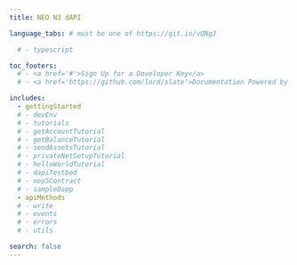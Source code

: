 ```yaml
---
title: NEO N3 dAPI

language_tabs: # must be one of https://git.io/vQNgJ

  # - typescript

toc_footers:
  # - <a href='#'>Sign Up for a Developer Key</a>
  # - <a href='https://github.com/lord/slate'>Documentation Powered by Slate</a>

includes:
  - gettingStarted
  # - devEnv
  # - tutorials
  # - getAccountTutorial
  # - getBalanceTutorial
  # - sendAssetsTutorial
  # - privateNetSetupTutorial
  # - helloWorldTutorial
  # - dapiTestbed
  # - nep5Contract
  # - sampleDapp
  - apiMethods
  # - write
  # - events
  # - errors
  # - utils

search: false
---
```

